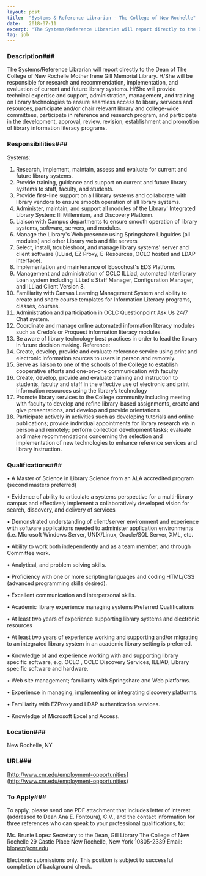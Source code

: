 ```yaml
---
layout: post
title:  "Systems & Reference Librarian - The College of New Rochelle"
date:   2018-07-11
excerpt: "The Systems/Reference Librarian will report directly to the Dean of The College of New Rochelle Mother Irene Gill Memorial Library. H/She will be responsible for research and recommendation, implementation, and evaluation of current and future library systems. H/She will provide technical expertise and support, administration, management, and training on library..."
tag: job
---
```


### Description###

The Systems/Reference Librarian will report directly to the Dean of The College of New Rochelle Mother Irene Gill Memorial Library.  H/She will be responsible for research and recommendation, implementation, and evaluation of current and future library systems.   H/She will provide technical expertise and support, administration, management, and training on library technologies to ensure seamless access to library services and resources, participate and/or chair relevant library and college-wide committees, participate in reference and research program, and participate in the development, approval, review, revision, establishment and promotion of library information literacy programs.  


### Responsibilities###

Systems:
1.	Research, implement, maintain, assess and evaluate for current and future library systems.
2.	Provide training, guidance and support on current and future library systems to staff, faculty, and students.
3.	Provide first-line support on all library systems and collaborate with library vendors to ensure smooth operation of all library systems.
4.	Administer, maintain, and support all modules of the Library' Integrated Library System: III Millennium, and Discovery Platform. 
5.	Liaison with Campus departments to ensure smooth operation of library systems, software, servers, and modules.
6.	Manage the Library's Web presence using Springshare Libguides (all modules) and other Library web and file servers 
7.	Select, install, troubleshoot, and manage library systems' server and client software (ILLiad, EZ Proxy, E-Resources, OCLC hosted and LDAP interface).
8.	Implementation and maintenance of Ebscohost's EDS Platform.
9.	Management and administration of OCLC ILLiad, automated Interlibrary Loan system including ILLiad's Staff Manager, Configuration Manager, and ILLiad Client Version 8.
10.	Familiarity with Canvas Learning Management System and ability to create and share course templates for Information Literacy programs, classes, courses.
11.	Administration and participation in OCLC Questionpoint Ask Us 24/7 Chat system.
12.	Coordinate and manage online automated information literacy modules such as Credo’s or Proquest information literacy modules.
13.	Be aware of library technology best practices in order to lead the library in future decision making.
Reference:
1.	Create, develop, provide and evaluate reference service using print and electronic information sources to users in person and remotely.
2.	Serve as liaison to one of the schools of the College to establish cooperative efforts and one-on-one communication with faculty 
3.	Create, develop, provide and evaluate training and instruction to students, faculty and staff in the effective use of electronic and print information resources using the library’s technology
4.	Promote library services to the College community including meeting with faculty to develop and refine library-based assignments, create and give presentations, and develop and provide orientations 
5.	Participate actively in activities such as developing tutorials and online publications; provide individual appointments for library research via in person and remotely; perform collection development tasks; evaluate and make recommendations concerning the selection and implementation of new technologies to enhance reference services and library instruction.



### Qualifications###


• 	A Master of Science in Library Science from an ALA accredited program (second masters preferred)

• 	Evidence of ability to articulate a systems perspective for a multi-library campus and effectively implement a collaboratively developed vision for search, discovery, and delivery of services

• 	Demonstrated understanding of client/server environment and experience with software applications needed to administer application environments (i.e. Microsoft Windows Server, UNIX/Linux, Oracle/SQL Server, XML, etc.

• 	Ability to work both independently and as a team member, and through Committee work.

• 	Analytical, and problem solving skills.

• 	Proficiency with one or more scripting languages and coding HTML/CSS (advanced programming skills desired).

• 	Excellent communication and interpersonal skills.

• 	Academic library experience managing systems 
Preferred Qualifications

• 	At least two years of experience supporting library systems and electronic resources

• 	At least two years of experience working and supporting and/or migrating to an integrated library system in an academic library setting is preferred.

• 	Knowledge of and experience working with and supporting library specific software, e.g. OCLC , OCLC Discovery Services, ILLIAD, Library specific software and hardware.

• 	Web site management; familiarity with Springshare and Web platforms.

• 	Experience in managing, implementing or integrating discovery platforms.

• 	Familiarity with EZProxy and LDAP authentication services.

• 	Knowledge of Microsoft Excel and Access.





### Location###

New Rochelle, NY


### URL###

[http://www.cnr.edu/employment-opportunities](http://www.cnr.edu/employment-opportunities)

### To Apply###

To apply, please send one PDF attachment that includes letter of interest (addressed to Dean Ana E. Fontoura), C.V., and the contact information for three references who can speak to your professional qualifications, to:

Ms. Brunie Lopez
Secretary to the Dean, Gill Library
The College of New Rochelle
29 Castle Place
New Rochelle, New York  10805-2339
Email: blopez@cnr.edu

Electronic submissions only.  This position is subject to successful completion of background check.






